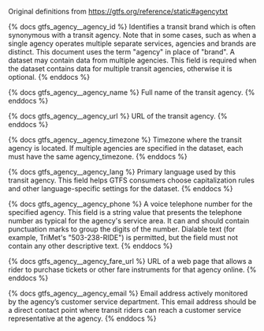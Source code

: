 Original definitions from https://gtfs.org/reference/static#agencytxt

{% docs gtfs_agency__agency_id %}
Identifies a transit brand which is often synonymous with a transit agency. Note that in some cases, such as when a single agency operates multiple separate services, agencies and brands are distinct. This document uses the term "agency" in place of "brand". A dataset may contain data from multiple agencies. This field is required when the dataset contains data for multiple transit agencies, otherwise it is optional.
{% enddocs %}

{% docs gtfs_agency__agency_name %}
Full name of the transit agency.
{% enddocs %}

{% docs gtfs_agency__agency_url %}
URL of the transit agency.
{% enddocs %}

{% docs gtfs_agency__agency_timezone %}
Timezone where the transit agency is located. If multiple agencies are specified in the dataset, each must have the same agency_timezone.
{% enddocs %}

{% docs gtfs_agency__agency_lang %}
Primary language used by this transit agency. This field helps GTFS consumers choose capitalization rules and other language-specific settings for the dataset.
{% enddocs %}

{% docs gtfs_agency__agency_phone %}
A voice telephone number for the specified agency. This field is a string value that presents the telephone number as typical for the agency's service area. It can and should contain punctuation marks to group the digits of the number. Dialable text (for example, TriMet's "503-238-RIDE") is permitted, but the field must not contain any other descriptive text.
{% enddocs %}

{% docs gtfs_agency__agency_fare_url %}
URL of a web page that allows a rider to purchase tickets or other fare instruments for that agency online.
{% enddocs %}

{% docs gtfs_agency__agency_email %}
Email address actively monitored by the agency’s customer service department. This email address should be a direct contact point where transit riders can reach a customer service representative at the agency.
{% enddocs %}
